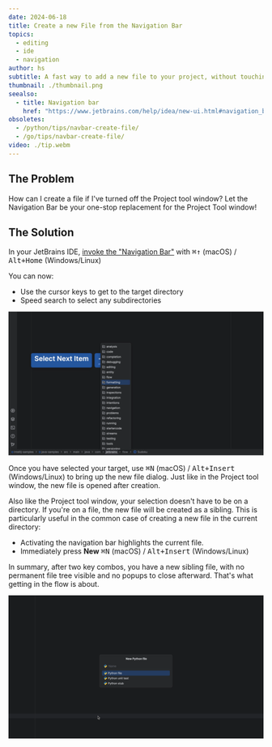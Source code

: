 ```yaml
---
date: 2024-06-18
title: Create a new File from the Navigation Bar
topics:
  - editing
  - ide
  - navigation
author: hs
subtitle: A fast way to add a new file to your project, without touching the mouse.
thumbnail: ./thumbnail.png
seealso:
  - title: Navigation bar
    href: "https://www.jetbrains.com/help/idea/new-ui.html#navigation_bar"
obsoletes:
  - /python/tips/navbar-create-file/
  - /go/tips/navbar-create-file/
video: ./tip.webm
---
```


## The Problem

How can I create a file if I've turned off the Project tool window? Let the Navigation Bar be your one-stop replacement for the Project Tool window!

## The Solution

In your JetBrains IDE, [invoke the "Navigation Bar"](../nav-bar-activate/) with <kbd>⌘↑</kbd> (macOS) / <kbd>Alt+Home</kbd> (Windows/Linux)

You can now:

- Use the cursor keys to get to the target directory
- Speed search to select any subdirectories

![arrow-keys.png](../nav-bar-create-file/arrow-keys.png)

Once you have selected your target, use <kbd>⌘N</kbd> (macOS) / <kbd>Alt+Insert</kbd> (Windows/Linux) to bring up the new file dialog. Just like in the Project tool window, the new file is opened after creation.

Also like the Project tool window, your selection doesn't have to be on a directory. If you're on a file, the new file will be created as a sibling. This is particularly useful in the common case of creating a new file in the current directory:

- Activating the navigation bar highlights the current file.
- Immediately press **New** <kbd>⌘N</kbd> (macOS) / <kbd>Alt+Insert</kbd> (Windows/Linux)

In summary, after two key combos, you have a new sibling file, with no permanent file tree visible and no popups to close afterward. That's what getting in the flow is about.

![new-file.png](../nav-bar-create-file/new-file.png)
